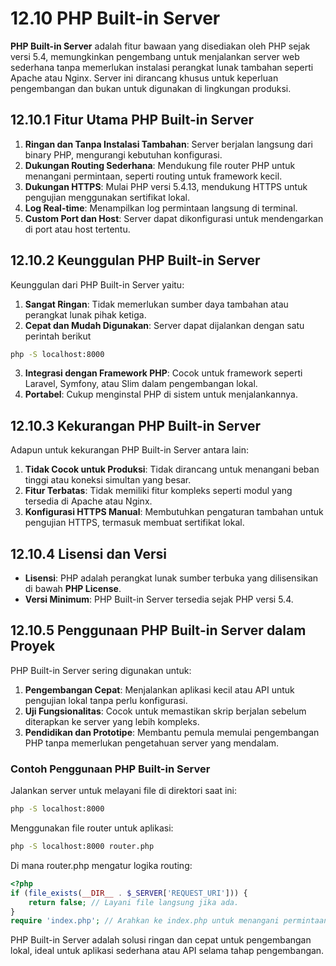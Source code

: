 # 12.10 PHP Built-in Server  

**PHP Built-in Server** adalah fitur bawaan yang disediakan oleh PHP sejak versi 5.4, memungkinkan pengembang untuk menjalankan server web sederhana tanpa memerlukan instalasi perangkat lunak tambahan seperti Apache atau Nginx. Server ini dirancang khusus untuk keperluan pengembangan dan bukan untuk digunakan di lingkungan produksi.  

## 12.10.1 **Fitur Utama PHP Built-in Server**  
1. **Ringan dan Tanpa Instalasi Tambahan**: Server berjalan langsung dari binary PHP, mengurangi kebutuhan konfigurasi.  
2. **Dukungan Routing Sederhana**: Mendukung file router PHP untuk menangani permintaan, seperti routing untuk framework kecil.  
3. **Dukungan HTTPS**: Mulai PHP versi 5.4.13, mendukung HTTPS untuk pengujian menggunakan sertifikat lokal.  
4. **Log Real-time**: Menampilkan log permintaan langsung di terminal.  
5. **Custom Port dan Host**: Server dapat dikonfigurasi untuk mendengarkan di port atau host tertentu.  

## 12.10.2 **Keunggulan PHP Built-in Server**  

Keunggulan dari PHP Built-in Server yaitu:

1. **Sangat Ringan**: Tidak memerlukan sumber daya tambahan atau perangkat lunak pihak ketiga.  
2. **Cepat dan Mudah Digunakan**: Server dapat dijalankan dengan satu perintah berikut  
  ```bash
  php -S localhost:8000
  ```  
3. **Integrasi dengan Framework PHP**: Cocok untuk framework seperti Laravel, Symfony, atau Slim dalam pengembangan lokal.  
4. **Portabel**: Cukup menginstal PHP di sistem untuk menjalankannya.  

## 12.10.3 **Kekurangan PHP Built-in Server**  

Adapun untuk kekurangan PHP Built-in Server antara lain:

1. **Tidak Cocok untuk Produksi**: Tidak dirancang untuk menangani beban tinggi atau koneksi simultan yang besar.  
2. **Fitur Terbatas**: Tidak memiliki fitur kompleks seperti modul yang tersedia di Apache atau Nginx.  
3. **Konfigurasi HTTPS Manual**: Membutuhkan pengaturan tambahan untuk pengujian HTTPS, termasuk membuat sertifikat lokal.  

## 12.10.4 **Lisensi dan Versi**  
- **Lisensi**: PHP adalah perangkat lunak sumber terbuka yang dilisensikan di bawah **PHP License**.  
- **Versi Minimum**: PHP Built-in Server tersedia sejak PHP versi 5.4.  

## 12.10.5 **Penggunaan PHP Built-in Server dalam Proyek**  
PHP Built-in Server sering digunakan untuk:  
1. **Pengembangan Cepat**: Menjalankan aplikasi kecil atau API untuk pengujian lokal tanpa perlu konfigurasi.  
2. **Uji Fungsionalitas**: Cocok untuk memastikan skrip berjalan sebelum diterapkan ke server yang lebih kompleks.  
3. **Pendidikan dan Prototipe**: Membantu pemula memulai pengembangan PHP tanpa memerlukan pengetahuan server yang mendalam.  

### **Contoh Penggunaan PHP Built-in Server**  
Jalankan server untuk melayani file di direktori saat ini:  
```bash
php -S localhost:8000
```
Menggunakan file router untuk aplikasi:
```bash
php -S localhost:8000 router.php
```
Di mana router.php mengatur logika routing:
```php
<?php
if (file_exists(__DIR__ . $_SERVER['REQUEST_URI'])) {
    return false; // Layani file langsung jika ada.
}
require 'index.php'; // Arahkan ke index.php untuk menangani permintaan lainnya.
```
PHP Built-in Server adalah solusi ringan dan cepat untuk pengembangan lokal, ideal untuk aplikasi sederhana atau API selama tahap pengembangan.